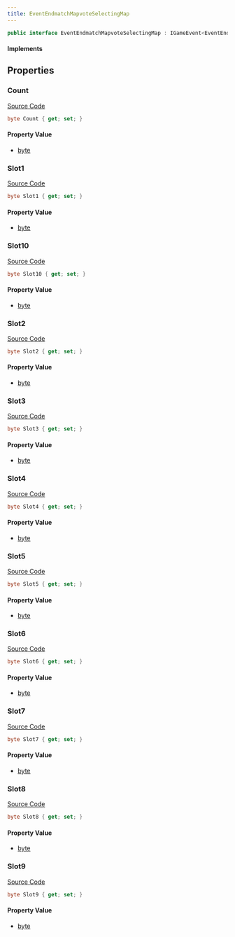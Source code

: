 ```yaml
---
title: EventEndmatchMapvoteSelectingMap
---
```


```csharp
public interface EventEndmatchMapvoteSelectingMap : IGameEvent<EventEndmatchMapvoteSelectingMap>
```

#### Implements

## Properties

### Count

[Source Code](https://github.com/swiftly-solution/swiftlys2/blob/main/managed/src/SwiftlyS2.Generated/GameEvents/Interfaces/EventEndmatchMapvoteSelectingMap.cs#L23)

```csharp
byte Count { get; set; }
```

#### Property Value

- [byte](https://learn.microsoft.com/dotnet/api/system.byte)

### Slot1

[Source Code](https://github.com/swiftly-solution/swiftlys2/blob/main/managed/src/SwiftlyS2.Generated/GameEvents/Interfaces/EventEndmatchMapvoteSelectingMap.cs#L28)

```csharp
byte Slot1 { get; set; }
```

#### Property Value

- [byte](https://learn.microsoft.com/dotnet/api/system.byte)

### Slot10

[Source Code](https://github.com/swiftly-solution/swiftlys2/blob/main/managed/src/SwiftlyS2.Generated/GameEvents/Interfaces/EventEndmatchMapvoteSelectingMap.cs#L73)

```csharp
byte Slot10 { get; set; }
```

#### Property Value

- [byte](https://learn.microsoft.com/dotnet/api/system.byte)

### Slot2

[Source Code](https://github.com/swiftly-solution/swiftlys2/blob/main/managed/src/SwiftlyS2.Generated/GameEvents/Interfaces/EventEndmatchMapvoteSelectingMap.cs#L33)

```csharp
byte Slot2 { get; set; }
```

#### Property Value

- [byte](https://learn.microsoft.com/dotnet/api/system.byte)

### Slot3

[Source Code](https://github.com/swiftly-solution/swiftlys2/blob/main/managed/src/SwiftlyS2.Generated/GameEvents/Interfaces/EventEndmatchMapvoteSelectingMap.cs#L38)

```csharp
byte Slot3 { get; set; }
```

#### Property Value

- [byte](https://learn.microsoft.com/dotnet/api/system.byte)

### Slot4

[Source Code](https://github.com/swiftly-solution/swiftlys2/blob/main/managed/src/SwiftlyS2.Generated/GameEvents/Interfaces/EventEndmatchMapvoteSelectingMap.cs#L43)

```csharp
byte Slot4 { get; set; }
```

#### Property Value

- [byte](https://learn.microsoft.com/dotnet/api/system.byte)

### Slot5

[Source Code](https://github.com/swiftly-solution/swiftlys2/blob/main/managed/src/SwiftlyS2.Generated/GameEvents/Interfaces/EventEndmatchMapvoteSelectingMap.cs#L48)

```csharp
byte Slot5 { get; set; }
```

#### Property Value

- [byte](https://learn.microsoft.com/dotnet/api/system.byte)

### Slot6

[Source Code](https://github.com/swiftly-solution/swiftlys2/blob/main/managed/src/SwiftlyS2.Generated/GameEvents/Interfaces/EventEndmatchMapvoteSelectingMap.cs#L53)

```csharp
byte Slot6 { get; set; }
```

#### Property Value

- [byte](https://learn.microsoft.com/dotnet/api/system.byte)

### Slot7

[Source Code](https://github.com/swiftly-solution/swiftlys2/blob/main/managed/src/SwiftlyS2.Generated/GameEvents/Interfaces/EventEndmatchMapvoteSelectingMap.cs#L58)

```csharp
byte Slot7 { get; set; }
```

#### Property Value

- [byte](https://learn.microsoft.com/dotnet/api/system.byte)

### Slot8

[Source Code](https://github.com/swiftly-solution/swiftlys2/blob/main/managed/src/SwiftlyS2.Generated/GameEvents/Interfaces/EventEndmatchMapvoteSelectingMap.cs#L63)

```csharp
byte Slot8 { get; set; }
```

#### Property Value

- [byte](https://learn.microsoft.com/dotnet/api/system.byte)

### Slot9

[Source Code](https://github.com/swiftly-solution/swiftlys2/blob/main/managed/src/SwiftlyS2.Generated/GameEvents/Interfaces/EventEndmatchMapvoteSelectingMap.cs#L68)

```csharp
byte Slot9 { get; set; }
```

#### Property Value

- [byte](https://learn.microsoft.com/dotnet/api/system.byte)

